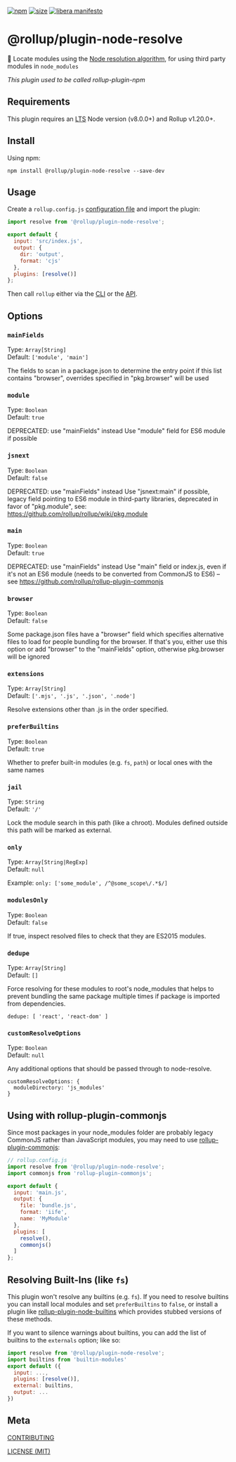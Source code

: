 [npm]: https://img.shields.io/npm/v/@rollup/plugin-node-resolve
[npm-url]: https://www.npmjs.com/package/@rollup/plugin-node-resolve
[size]: https://packagephobia.now.sh/badge?p=@rollup/plugin-node-resolve
[size-url]: https://packagephobia.now.sh/result?p=@rollup/plugin-node-resolve

[![npm][npm]][npm-url]
[![size][size]][size-url]
[![libera manifesto](https://img.shields.io/badge/libera-manifesto-lightgrey.svg)](https://liberamanifesto.com)

# @rollup/plugin-node-resolve

🍣 Locate modules using the [Node resolution algorithm](https://nodejs.org/api/modules.html#modules_all_together), for using third party modules in `node_modules`

*This plugin used to be called rollup-plugin-npm*

## Requirements

This plugin requires an [LTS](https://github.com/nodejs/Release) Node version (v8.0.0+) and Rollup v1.20.0+.

## Install

Using npm:

```console
npm install @rollup/plugin-node-resolve --save-dev
```

## Usage

Create a `rollup.config.js` [configuration file](https://www.rollupjs.org/guide/en/#configuration-files) and import the plugin:

```js
import resolve from '@rollup/plugin-node-resolve';

export default {
  input: 'src/index.js',
  output: {
    dir: 'output',
    format: 'cjs'
  },
  plugins: [resolve()]
};
```

Then call `rollup` either via the [CLI](https://www.rollupjs.org/guide/en/#command-line-reference) or the [API](https://www.rollupjs.org/guide/en/#javascript-api).

## Options

### `mainFields`

Type: `Array[String]`<br>
Default: `['module', 'main']`

The fields to scan in a package.json to determine the entry point if this list contains "browser", overrides specified in "pkg.browser" will be used

### `module`

Type: `Boolean`<br>
Default: `true`

DEPRECATED: use "mainFields" instead
Use "module" field for ES6 module if possible

### `jsnext`

Type: `Boolean`<br>
Default: `false`

DEPRECATED: use "mainFields" instead
Use "jsnext:main" if possible, legacy field pointing to ES6 module in third-party libraries, deprecated in favor of "pkg.module", see: https://github.com/rollup/rollup/wiki/pkg.module

### `main`

Type: `Boolean`<br>
Default: `true`

DEPRECATED: use "mainFields" instead
Use "main" field or index.js, even if it's not an ES6 module (needs to be converted from CommonJS to ES6) – see https://github.com/rollup/rollup-plugin-commonjs

### `browser`

Type: `Boolean`<br>
Default: `false`

Some package.json files have a "browser" field which specifies alternative files to load for people bundling for the browser. If that's you, either use this option or add "browser" to the "mainFields" option, otherwise pkg.browser will be ignored

### `extensions`

Type: `Array[String]`<br>
Default: `['.mjs', '.js', '.json', '.node']`

Resolve extensions other than .js in the order specified.
  
### `preferBuiltins`

Type: `Boolean`<br>
Default: `true`

Whether to prefer built-in modules (e.g. `fs`, `path`) or local ones with the same names

### `jail`

Type: `String`<br>
Default: `'/'`

Lock the module search in this path (like a chroot). Modules defined outside this path will be marked as external.

### `only`

Type: `Array[String|RegExp]`<br>
Default: `null`

Example: `only: ['some_module', /^@some_scope\/.*$/]`

### `modulesOnly`

Type: `Boolean`<br>
Default: `false`

If true, inspect resolved files to check that they are ES2015 modules.

### `dedupe`

Type: `Array[String]`<br>
Default: `[]`

Force resolving for these modules to root's node_modules that helps to prevent bundling the same package multiple times if package is imported from dependencies.
```
dedupe: [ 'react', 'react-dom' ]
```

### `customResolveOptions`

Type: `Boolean`<br>
Default: `null`

Any additional options that should be passed through to node-resolve.
```
customResolveOptions: {
  moduleDirectory: 'js_modules'
}
```

## Using with rollup-plugin-commonjs

Since most packages in your node_modules folder are probably legacy CommonJS rather than JavaScript modules, you may need to use [rollup-plugin-commonjs](https://github.com/rollup/rollup-plugin-commonjs):

```js
// rollup.config.js
import resolve from '@rollup/plugin-node-resolve';
import commonjs from 'rollup-plugin-commonjs';

export default {
  input: 'main.js',
  output: {
    file: 'bundle.js',
    format: 'iife',
    name: 'MyModule'
  },
  plugins: [
    resolve(),
    commonjs()
  ]
};
```

## Resolving Built-Ins (like `fs`)

This plugin won't resolve any builtins (e.g. `fs`). If you need to resolve builtins you can install local modules and set `preferBuiltins` to `false`, or install a plugin like [rollup-plugin-node-builtins](https://github.com/calvinmetcalf/rollup-plugin-node-builtins) which provides stubbed versions of these methods.

If you want to silence warnings about builtins, you can add the list of builtins to the `externals` option; like so:

```js
import resolve from '@rollup/plugin-node-resolve';
import builtins from 'builtin-modules'
export default ({
  input: ...,
  plugins: [resolve()],
  external: builtins,
  output: ...
})
```

## Meta

[CONTRIBUTING](/.github/CONTRIBUTING.md)

[LICENSE (MIT)](/LICENSE)
